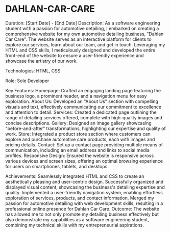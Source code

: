 # DAHLAN-CAR-CARE
Duration: [Start Date] - [End Date]
Description: As a software engineering student with a passion for automotive detailing, I embarked on creating a comprehensive website for my own automotive detailing business, "Dahlan Car Care". The website serves as an interactive platform for clients to explore our services, learn about our team, and get in touch. Leveraging my HTML and CSS skills, I meticulously designed and developed the entire front-end of the website to ensure a user-friendly experience and showcase the artistry of our work.

Technologies: HTML, CSS

Role: Sole Developer

Key Features:
Homepage: Crafted an engaging landing page featuring the business logo, a prominent header, and a navigation menu for easy exploration.
About Us: Developed an "About Us" section with compelling visuals and text, effectively communicating our commitment to excellence and attention to detail.
Services: Created a dedicated page outlining the range of detailing services offered, complete with high-quality images and concise descriptions.
Gallery: Designed an image gallery showcasing "before-and-after" transformations, highlighting our expertise and quality of work.
Store: Integrated a product store section where customers can explore and purchase automotive care products, each with images and pricing details.
Contact: Set up a contact page providing multiple means of communication, including an email address and links to social media profiles.
Responsive Design: Ensured the website is responsive across various devices and screen sizes, offering an optimal browsing experience for users on smartphones, tablets, and desktops.

Achievements:
Seamlessly integrated HTML and CSS to create an aesthetically pleasing and user-centric design.
Successfully organized and displayed visual content, showcasing the business's detailing expertise and quality.
Implemented a user-friendly navigation system, enabling effortless exploration of services, products, and contact information.
Merged my passion for automotive detailing with web development skills, resulting in a professional online presence for Dahlan Car Care.
Outcome: The website has allowed me to not only promote my detailing business effectively but also demonstrate my capabilities as a software engineering student, combining my technical skills with my entrepreneurial aspirations.
